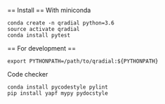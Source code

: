 == Install ==
With miniconda
```
conda create -n qradial python=3.6
source activate qradial
conda install pytest
```

== For development ==
```
export PYTHONPATH=/path/to/qradial:${PYTHONPATH}
```
Code checker
```
conda install pycodestyle pylint
pip install yapf mypy pydocstyle
```
